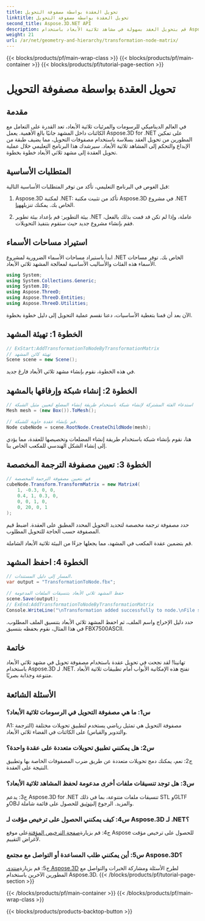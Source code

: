 ```yaml
---
title: تحويل العقدة بواسطة مصفوفة التحويل
linktitle: تحويل العقدة بواسطة مصفوفة التحويل
second_title: Aspose.3D.NET API
description: قم بتحويل العقد بسهولة في مشاهد ثلاثية الأبعاد باستخدام Aspose.3D لـ .NET. تعلم تحويلات العقدة خطوة بخطوة مع البرنامج التعليمي.
weight: 21
url: /ar/net/geometry-and-hierarchy/transformation-node-matrix/
---
```


{{< blocks/products/pf/main-wrap-class >}}
{{< blocks/products/pf/main-container >}}
{{< blocks/products/pf/tutorial-page-section >}}

# تحويل العقدة بواسطة مصفوفة التحويل

## مقدمة

في العالم الديناميكي للرسومات والمرئيات ثلاثية الأبعاد، تعد القدرة على التعامل مع الكائنات داخل المشهد جانبًا بالغ الأهمية. يعمل Aspose.3D for .NET على تمكين المطورين من تحويل العقد بسلاسة باستخدام مصفوفات التحويل، مما يضيف طبقة من الإبداع والتحكم إلى المشاهد ثلاثية الأبعاد. سيرشدك هذا البرنامج التعليمي خلال عملية تحويل العقدة إلى مشهد ثلاثي الأبعاد خطوة بخطوة.

## المتطلبات الأساسية

قبل الغوص في البرنامج التعليمي، تأكد من توفر المتطلبات الأساسية التالية:

1.  Aspose.3D لمكتبة .NET: تأكد من تثبيت مكتبة Aspose.3D في مشروع .NET الخاص بك. يمكنك تنزيله[هنا](https://releases.aspose.com/3d/net/).

2. بيئة التطوير: قم بإعداد بيئة تطوير .NET عاملة، وإذا لم تكن قد قمت بذلك بالفعل، فقم بإنشاء مشروع جديد حيث ستقوم بتنفيذ التحويلات.

## استيراد مساحات الأسماء

ابدأ باستيراد مساحات الأسماء الضرورية لمشروع .NET الخاص بك. توفر مساحات الأسماء هذه الفئات والأساليب الأساسية لمعالجة المشهد ثلاثي الأبعاد.

```csharp
using System;
using System.Collections.Generic;
using System.IO;
using Aspose.ThreeD;
using Aspose.ThreeD.Entities;
using Aspose.ThreeD.Utilities;
```

الآن بعد أن قمنا بتغطية الأساسيات، دعنا نقسم عملية التحويل إلى دليل خطوة بخطوة.

## الخطوة 1: تهيئة المشهد

```csharp
// ExStart:AddTransformationToNodeByTransformationMatrix
// تهيئة كائن المشهد
Scene scene = new Scene();

```

في هذه الخطوة، نقوم بإنشاء مشهد ثلاثي الأبعاد فارغ جديد.

## الخطوة 2: إنشاء شبكة وإرفاقها بالمشهد

```csharp
// استدعاء الفئة المشتركة لإنشاء شبكة باستخدام طريقة إنشاء المضلع لتعيين مثيل الشبكة
Mesh mesh = (new Box()).ToMesh();

// قم بإنشاء عقدة حاوية للشبكة.
Node cubeNode = scene.RootNode.CreateChildNode(mesh);
```

هنا، نقوم بإنشاء شبكة باستخدام طريقة إنشاء المضلعات وتخصيصها للعقدة، مما يؤدي إلى إنشاء الشكل الهندسي للمكعب الخاص بنا.

## الخطوة 3: تعيين مصفوفة الترجمة المخصصة

```csharp
// قم بتعيين مصفوفة الترجمة المخصصة
cubeNode.Transform.TransformMatrix = new Matrix4(
    1, -0.3, 0, 0,
    0.4, 1, 0.3, 0,
    0, 0, 1, 0,
    0, 20, 0, 1
);        
```

حدد مصفوفة ترجمة مخصصة لتحديد التحويل المحدد المطبق على العقدة. اضبط قيم المصفوفة حسب الحاجة للتحويل المطلوب.

قم بتضمين عقدة المكعب في المشهد، مما يجعلها جزءًا من البيئة ثلاثية الأبعاد الشاملة.

## الخطوة 4: احفظ المشهد

```csharp
// المسار إلى دليل المستندات.
var output = "TransformationToNode.fbx";

// حفظ المشهد ثلاثي الأبعاد بتنسيقات الملفات المدعومة
scene.Save(output);
// ExEnd:AddTransformationToNodeByTransformationMatrix
Console.WriteLine("\nTransformation added successfully to node.\nFile saved at " + output);
```

حدد دليل الإخراج واسم الملف، ثم احفظ المشهد ثلاثي الأبعاد بتنسيق الملف المطلوب. في هذا المثال، نقوم بحفظه بتنسيق FBX7500ASCII.

## خاتمة

تهانينا! لقد نجحت في تحويل عقدة باستخدام مصفوفة تحويل في مشهد ثلاثي الأبعاد باستخدام Aspose.3D لـ .NET. تفتح هذه الإمكانية الأبواب أمام تطبيقات ثلاثية الأبعاد متنوعة وجذابة بصريًا.

## الأسئلة الشائعة

### س1: ما هي مصفوفة التحويل في الرسومات ثلاثية الأبعاد؟

A1: مصفوفة التحويل هي تمثيل رياضي يستخدم لتطبيق تحويلات مختلفة (الترجمة والتدوير والقياس) على الكائنات في الفضاء ثلاثي الأبعاد.

### س2: هل يمكنني تطبيق تحويلات متعددة على عقدة واحدة؟

ج2: نعم، يمكنك دمج تحويلات متعددة عن طريق ضرب المصفوفات الخاصة بها وتطبيق النتيجة على العقدة.

### س3: هل توجد تنسيقات ملفات أخرى مدعومة لحفظ المشاهد ثلاثية الأبعاد؟

 ج3: يدعم Aspose.3D for .NET تنسيقات ملفات متنوعة، بما في ذلك STL وGLTF وOBJ والمزيد. الرجوع إلى[توثيق](https://reference.aspose.com/3d/net/) للحصول على قائمة شاملة.

### س4: كيف يمكنني الحصول على ترخيص مؤقت لـ Aspose.3D لـ .NET؟

 ج4: قم بزيارة[صفحة الترخيص المؤقتة](https://purchase.aspose.com/temporary-license/)على موقع Aspose للحصول على ترخيص مؤقت لأغراض التقييم.

### س5: أين يمكنني طلب المساعدة أو التواصل مع مجتمع Aspose.3D؟

 ج5: قم بزيارة[منتدى Aspose.3D](https://forum.aspose.com/c/3d/18) لطرح الأسئلة ومشاركة الخبرات والتواصل مع المطورين الآخرين باستخدام Aspose.3D.
{{< /blocks/products/pf/tutorial-page-section >}}

{{< /blocks/products/pf/main-container >}}
{{< /blocks/products/pf/main-wrap-class >}}

{{< blocks/products/products-backtop-button >}}
